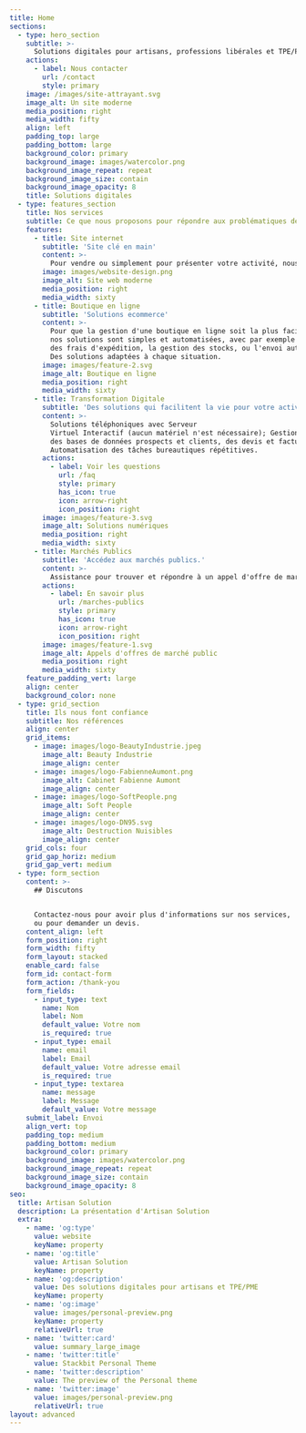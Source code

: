 ```yaml
---
title: Home
sections:
  - type: hero_section
    subtitle: >-
      Solutions digitales pour artisans, professions libérales et TPE/PMEs.
    actions:
      - label: Nous contacter
        url: /contact
        style: primary
    image: /images/site-attrayant.svg
    image_alt: Un site moderne
    media_position: right
    media_width: fifty
    align: left
    padding_top: large
    padding_bottom: large
    background_color: primary
    background_image: images/watercolor.png
    background_image_repeat: repeat
    background_image_size: contain
    background_image_opacity: 8
    title: Solutions digitales
  - type: features_section
    title: Nos services
    subtitle: Ce que nous proposons pour répondre aux problématiques des artisans et TPE/PMEs. 
    features:
      - title: Site internet
        subtitle: 'Site clé en main'
        content: >-
          Pour vendre ou simplement pour présenter votre activité, nous créons un site adapté à votre activité, votre public et vos besoins spécifiques, et optimisé pour votre référencement.
        image: images/website-design.png
        image_alt: Site web moderne
        media_position: right
        media_width: sixty
      - title: Boutique en ligne
        subtitle: 'Solutions ecommerce'
        content: >-
          Pour que la gestion d'une boutique en ligne soit la plus facile possible,
          nos solutions sont simples et automatisées, avec par exemple le calcul 
          des frais d'expédition, la gestion des stocks, ou l'envoi automatique d'email et de SMS.
          Des solutions adaptées à chaque situation.
        image: images/feature-2.svg
        image_alt: Boutique en ligne
        media_position: right
        media_width: sixty
      - title: Transformation Digitale
        subtitle: 'Des solutions qui facilitent la vie pour votre activité.'
        content: >-
          Solutions téléphoniques avec Serveur 
          Virtuel Interactif (aucun matériel n'est nécessaire); Gestion
          des bases de données prospects et clients, des devis et factures;
          Automatisation des tâches bureautiques répétitives.
        actions:
          - label: Voir les questions
            url: /faq
            style: primary
            has_icon: true
            icon: arrow-right
            icon_position: right
        image: images/feature-3.svg
        image_alt: Solutions numériques
        media_position: right
        media_width: sixty
      - title: Marchés Publics
        subtitle: 'Accédez aux marchés publics.'
        content: >-
          Assistance pour trouver et répondre à un appel d'offre de marché public.
        actions:
          - label: En savoir plus
            url: /marches-publics
            style: primary
            has_icon: true
            icon: arrow-right
            icon_position: right
        image: images/feature-1.svg
        image_alt: Appels d'offres de marché public
        media_position: right
        media_width: sixty
    feature_padding_vert: large
    align: center
    background_color: none
  - type: grid_section
    title: Ils nous font confiance
    subtitle: Nos références
    align: center
    grid_items:
      - image: images/logo-BeautyIndustrie.jpeg
        image_alt: Beauty Industrie
        image_align: center
      - image: images/logo-FabienneAumont.png
        image_alt: Cabinet Fabienne Aumont
        image_align: center
      - image: images/logo-SoftPeople.png
        image_alt: Soft People
        image_align: center
      - image: images/logo-DN95.svg
        image_alt: Destruction Nuisibles
        image_align: center
    grid_cols: four
    grid_gap_horiz: medium
    grid_gap_vert: medium
  - type: form_section
    content: >-
      ## Discutons


      Contactez-nous pour avoir plus d'informations sur nos services, 
      ou pour demander un devis.
    content_align: left
    form_position: right
    form_width: fifty
    form_layout: stacked
    enable_card: false
    form_id: contact-form
    form_action: /thank-you
    form_fields:
      - input_type: text
        name: Nom
        label: Nom
        default_value: Votre nom
        is_required: true
      - input_type: email
        name: email
        label: Email
        default_value: Votre adresse email
        is_required: true
      - input_type: textarea
        name: message
        label: Message
        default_value: Votre message
    submit_label: Envoi
    align_vert: top
    padding_top: medium
    padding_bottom: medium
    background_color: primary
    background_image: images/watercolor.png
    background_image_repeat: repeat
    background_image_size: contain
    background_image_opacity: 8
seo:
  title: Artisan Solution
  description: La présentation d'Artisan Solution
  extra:
    - name: 'og:type'
      value: website
      keyName: property
    - name: 'og:title'
      value: Artisan Solution
      keyName: property
    - name: 'og:description'
      value: Des solutions digitales pour artisans et TPE/PME
      keyName: property
    - name: 'og:image'
      value: images/personal-preview.png
      keyName: property
      relativeUrl: true
    - name: 'twitter:card'
      value: summary_large_image
    - name: 'twitter:title'
      value: Stackbit Personal Theme
    - name: 'twitter:description'
      value: The preview of the Personal theme
    - name: 'twitter:image'
      value: images/personal-preview.png
      relativeUrl: true
layout: advanced
---
```


